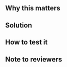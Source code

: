 ## Why this matters

<!-- In this section , add details of PR and what changes it brings . Try to explain why this PR matters -->

## Solution

<!-- List all the proposed changes in your PR -->

<!-- Provide breif description of the approach you are using to resolve the issue -->

## How to test it

<!-- This field is optional -->

<!-- Provide the steps to test the changes are working as expected -->

## Note to reviewers

<!-- Add notes to reviewers if applicable -->